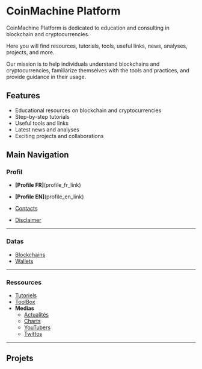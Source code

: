 # CoinMachine Platform

CoinMachine Platform is dedicated to education and consulting in blockchain and cryptocurrencies.

Here you will find resources, tutorials, tools, useful links, news, analyses, projects, and more.

Our mission is to help individuals understand blockchains and cryptocurrencies, familiarize themselves with the tools and practices, and provide guidance in their usage.

## Features

- Educational resources on blockchain and cryptocurrencies
- Step-by-step tutorials
- Useful tools and links
- Latest news and analyses
- Exciting projects and collaborations

## Main Navigation

### Profil
- **[Profile FR]**(profile_fr_link)
- **[Profile EN]**(profile_en_link)

- [Contacts](contacts_link)
- [Disclaimer](disclaimer_link)
- ---
### Datas
- [Blockchains](blockchains_link)
- [Wallets](blockchains_link)
<!-- Protocols -->
<!-- Exchanges -->
- ---
### Ressources
- [Tutoriels](tutorials_link)
- [ToolBox](toolbox_link)
- **Medias**
  - [Actualités](news_link)
  - [Charts](charts_link)
  - [YouTubers](youtubers_link)
  - [Twittos](twittos_link)
- ---
## Projets